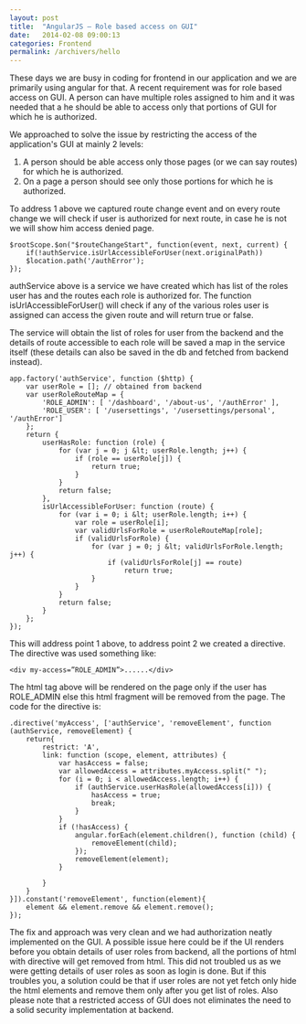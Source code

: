 ```yaml
---
layout: post
title:  "AngularJS – Role based access on GUI"
date:   2014-02-08 09:00:13
categories: Frontend
permalink: /archivers/hello
---
```


These days we are busy in coding for frontend in our application and we are primarily using angular for that. A recent requirement was for role based access on GUI. A person can have multiple roles assigned to him and it was needed that a he should be able to access only that portions of GUI for which he is authorized.

We approached to solve the issue by restricting the access of the application's GUI at mainly 2 levels:

  1. A person should be able access only those pages (or we can say routes) for which he is authorized.
  2. On a page a person should see only those portions for which he is authorized.

To address 1 above we captured route change event and on every route change we will check if user is authorized for next route, in case he is not we will show him access denied page.

```
$rootScope.$on("$routeChangeStart", function(event, next, current) {
    if(!authService.isUrlAccessibleForUser(next.originalPath))
    $location.path('/authError');
});
```

authService above is a service we have created which has list of the roles user has and the routes each role is authorized for. The function isUrlAccessibleForUser() will check if any of the various roles user is assigned can access the given route and will return true or false.

The service will obtain the list of roles for user from the backend and the details of route accessible to each role will be saved a map in the service itself (these details can also be saved in the db and fetched from backend instead).

```
app.factory('authService', function ($http) {
    var userRole = []; // obtained from backend
    var userRoleRouteMap = {
        'ROLE_ADMIN': [ '/dashboard', '/about-us', '/authError' ],
        'ROLE_USER': [ '/usersettings', '/usersettings/personal', '/authError']
    };
    return {
        userHasRole: function (role) {
            for (var j = 0; j &lt; userRole.length; j++) {
                if (role == userRole[j]) {
                    return true;
                }
            }
            return false;
        },
        isUrlAccessibleForUser: function (route) {
            for (var i = 0; i &lt; userRole.length; i++) {
                var role = userRole[i];
                var validUrlsForRole = userRoleRouteMap[role];
                if (validUrlsForRole) {
                    for (var j = 0; j &lt; validUrlsForRole.length; j++) {
                        if (validUrlsForRole[j] == route)
                            return true;
                    }
                }
            }
            return false;
        }
    };
});
```

This will address point 1 above, to address point 2 we created a directive. The directive was used something like:

`<div my-access=”ROLE_ADMIN”>......</div>`

The html tag above will be rendered on the page only if the user has ROLE_ADMIN else this html fragment will be removed from the page. The code for the directive is:

```
.directive('myAccess', ['authService', 'removeElement', function (authService, removeElement) {
    return{
        restrict: 'A',
        link: function (scope, element, attributes) {
            var hasAccess = false;
            var allowedAccess = attributes.myAccess.split(" ");
            for (i = 0; i < allowedAccess.length; i++) {
                if (authService.userHasRole(allowedAccess[i])) {
                    hasAccess = true;
                    break;
                }
            }
            if (!hasAccess) {
                angular.forEach(element.children(), function (child) {
                    removeElement(child);
                });
                removeElement(element);
            }

        }
    }
}]).constant('removeElement', function(element){
    element && element.remove && element.remove();
});
```

The fix and approach was very clean and we had authorization neatly implemented on the GUI. A possible issue here could be if the UI renders before you obtain details of user roles from backend, all the portions of html with directive will get removed from html. This did not troubled us as we were getting details of user roles as soon as login is done. But if this troubles you, a solution could be that if user roles are not yet fetch only hide the html elements and remove them only after you get list of roles. Also please note that a restricted access of GUI does not eliminates the need to a solid security implementation at backend.
